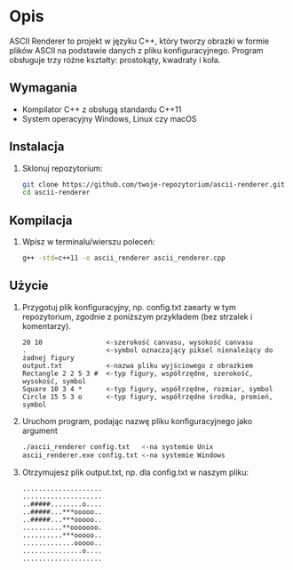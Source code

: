 # Opis
ASCII Renderer to projekt w języku C++, który tworzy obrazki w formie plików ASCII na podstawie danych z pliku konfiguracyjnego. Program obsługuje trzy różne kształty: prostokąty, kwadraty i koła.


## Wymagania

- Kompilator C++ z obsługą standardu C++11
- System operacyjny Windows, Linux czy macOS

## Instalacja

1. Sklonuj repozytorium:
   ```bash
   git clone https://github.com/twoje-repozytorium/ascii-renderer.git
   cd ascii-renderer
   
## Kompilacja

1. Wpisz w terminalu/wierszu poleceń:
   ```bash
   g++ -std=c++11 -o ascii_renderer ascii_renderer.cpp

## Użycie

1. Przygotuj plik konfiguracyjny, np. config.txt zaearty w tym repozytorium, zgodnie z poniższym przykładem (bez strzalek i komentarzy).
   ```plaintext
   20 10                <-szerokość canvasu, wysokość canvasu
   .                    <-symbol oznaczający piksel nienależący do żadnej figury
   output.txt           <-nazwa pliku wyjściowego z obrazkiem
   Rectangle 2 2 5 3 #  <-typ figury, współrzędne, szerokość, wysokość, symbol
   Square 10 3 4 *      <-typ figury, współrzędne, rozmiar, symbol
   Circle 15 5 3 o      <-typ figury, współrzędne środka, promień, symbol
   
2. Uruchom program, podając nazwę pliku konfiguracyjnego jako argument
   ```bash
   ./ascii_renderer config.txt   <-na systemie Unix
   ascii_renderer.exe config.txt <-na systemie Windows

3. Otrzymujesz plik output.txt, np. dla config.txt w naszym pliku:
   ```plaintext
   ....................
   ....................
   ..#####........o....
   ..#####...***ooooo..
   ..#####...***ooooo..
   ..........**ooooooo.
   ..........***ooooo..
   .............ooooo..
   ...............o....
   ....................
